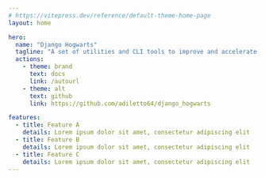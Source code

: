```yaml
---
# https://vitepress.dev/reference/default-theme-home-page
layout: home

hero:
  name: "Django Hogwarts"
  tagline: "A set of utilities and CLI tools to improve and accelerate Django development"
  actions:
    - theme: brand
      text: docs
      link: /autourl
    - theme: alt
      text: github
      link: https://github.com/adiletto64/django_hogwarts

features:
  - title: Feature A
    details: Lorem ipsum dolor sit amet, consectetur adipiscing elit
  - title: Feature B
    details: Lorem ipsum dolor sit amet, consectetur adipiscing elit
  - title: Feature C
    details: Lorem ipsum dolor sit amet, consectetur adipiscing elit
---
```


